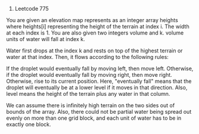 1. Leetcode 775

You are given an elevation map represents as an integer array heights where heights[i] representing the height of the terrain at index i. The width at each index is 1. You are also given two integers volume and k. volume units of water will fall at index k.

Water first drops at the index k and rests on top of the highest terrain or water at that index. Then, it flows according to the following rules:

If the droplet would eventually fall by moving left, then move left.
Otherwise, if the droplet would eventually fall by moving right, then move right.
Otherwise, rise to its current position.
Here, "eventually fall" means that the droplet will eventually be at a lower level if it moves in that direction. Also, level means the height of the terrain plus any water in that column.

We can assume there is infinitely high terrain on the two sides out of bounds of the array. Also, there could not be partial water being spread out evenly on more than one grid block, and each unit of water has to be in exactly one block.
